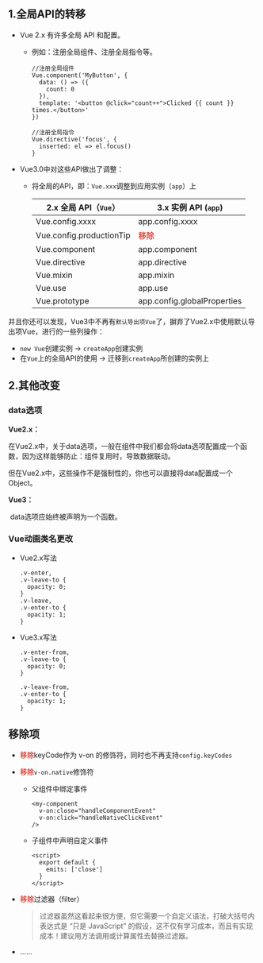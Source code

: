 ## 1.全局API的转移

- Vue 2.x 有许多全局 API 和配置。

  - 例如：注册全局组件、注册全局指令等。

    ```
    //注册全局组件
    Vue.component('MyButton', {
      data: () => ({
        count: 0
      }),
      template: '<button @click="count++">Clicked {{ count }} times.</button>'
    })
    
    //注册全局指令
    Vue.directive('focus', {
      inserted: el => el.focus()
    }
    ```

- Vue3.0中对这些API做出了调整：

  - 将全局的API，即：```Vue.xxx```调整到应用实例（```app```）上

    | 2.x 全局 API（```Vue```） | 3.x 实例 API (`app`)                        |
    | ------------------------- | ------------------------------------------- |
    | Vue.config.xxxx           | app.config.xxxx                             |
    | Vue.config.productionTip  | <strong style="color:#DD5145">移除</strong> |
    | Vue.component             | app.component                               |
    | Vue.directive             | app.directive                               |
    | Vue.mixin                 | app.mixin                                   |
    | Vue.use                   | app.use                                     |
    | Vue.prototype             | app.config.globalProperties                 |

并且你还可以发现，Vue3中不再有`默认导出项Vue`了，摒弃了Vue2.x中使用默认导出项Vue，进行的一些列操作：

* `new Vue`创建实例 -> `createApp`创建实例
* 在`Vue`上的全局API的使用 -> 迁移到`createApp`所创建的实例上

## 2.其他改变

### data选项

**Vue2.x：**

​	在Vue2.x中，关于data选项，一般在组件中我们都会将data选项配置成一个函数，因为这样能够防止：组件复用时，导致数据联动。

​	但在Vue2.x中，这些操作不是强制性的，你也可以直接将data配置成一个Object。

**Vue3：**

​	data选项应始终被声明为一个函数。

### Vue动画类名更改

- Vue2.x写法

  ```
  .v-enter,
  .v-leave-to {
    opacity: 0;
  }
  .v-leave,
  .v-enter-to {
    opacity: 1;
  }
  ```

- Vue3.x写法

  ```
  .v-enter-from,
  .v-leave-to {
    opacity: 0;
  }
  
  .v-leave-from,
  .v-enter-to {
    opacity: 1;
  }
  ```

## 移除项

- <strong style="color:#DD5145">移除</strong>keyCode作为 v-on 的修饰符，同时也不再支持```config.keyCodes```

- <strong style="color:#DD5145">移除</strong>```v-on.native```修饰符

  - 父组件中绑定事件

    ```
    <my-component
      v-on:close="handleComponentEvent"
      v-on:click="handleNativeClickEvent"
    />
    ```

  - 子组件中声明自定义事件

    ```
    <script>
      export default {
        emits: ['close']
      }
    </script>
    ```

- <strong style="color:#DD5145">移除</strong>过滤器（filter）

  > 过滤器虽然这看起来很方便，但它需要一个自定义语法，打破大括号内表达式是 “只是 JavaScript” 的假设，这不仅有学习成本，而且有实现成本！建议用方法调用或计算属性去替换过滤器。

- ......

